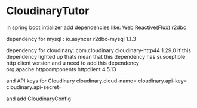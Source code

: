 # CloudinaryTutor
in spring boot intializer add dependencies like:
Web Reactive(Flux)
r2dbc

dependency for mysql :
<dependency>
			<groupId>io.asyncer</groupId>
			<artifactId>r2dbc-mysql</artifactId>
			<version>1.1.3</version>
		</dependency>
  
  dependency for cloudinary:
  <dependency>
			<groupId>com.cloudinary</groupId>
			<artifactId>cloudinary-http44</artifactId>
			<version>1.29.0</version>
		</dependency>
if this dependency lighted up thats mean that this dependency has susceptible http client version and u need to add this dependency
<dependency>
			<groupId>org.apache.httpcomponents</groupId>
			<artifactId>httpclient</artifactId>
			<version>4.5.13</version>
		</dependency>

  and API keys for Cloudinary 
cloudinary.cloud-name=
cloudinary.api-key=
cloudinary.api-secret=

and add CloudinaryConfig
